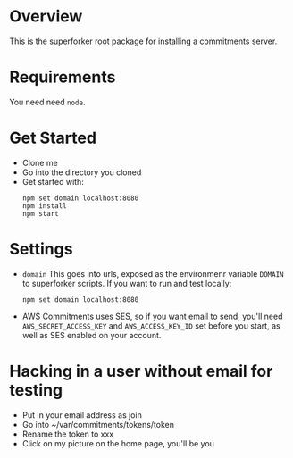 # Overview #

This is the superforker root package for installing a commitments
server.

# Requirements #
You need need `node`.

# Get Started #

* Clone me
* Go into the directory you cloned
* Get started with:
    ```
    npm set domain localhost:8080
    npm install
    npm start
    ```

# Settings #

* `domain`
    This goes into urls, exposed as the environmenr variable `DOMAIN` to
    superforker scripts.
    If you want to run and test locally:
    ```
    npm set domain localhost:8080
    ```
* AWS
    Commitments uses SES, so if you want email to send, you'll need
    `AWS_SECRET_ACCESS_KEY` and `AWS_ACCESS_KEY_ID` set before you
    start, as well as SES enabled on your account.

# Hacking in a user without email for testing

* Put in your email address as join
* Go into ~/var/commitments/tokens/token
* Rename the token to xxx
* Click on my picture on the home page, you'll be you

